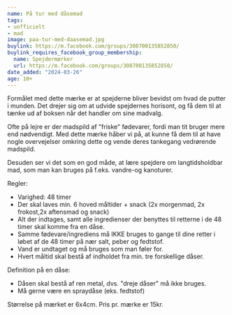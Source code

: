 ```yaml
---
name: På tur med dåsemad
tags:
- uofficielt
- mad
image: paa-tur-med-daasemad.jpg
buylink: https://m.facebook.com/groups/308700135852850/
buylink_requires_facebook_group_membership:
  name: Spejdermærker
  url: https://m.facebook.com/groups/308700135852850/
date_added: "2024-03-26"
age: 10+
---
```

Formålet med dette mærke er at spejderne bliver bevidst om hvad de putter i munden. 
Det drejer sig om at udvide spejdernes horisont, og få dem til at tænke ud af boksen når det handler om sine madvalg. 

Ofte på lejre er der madspild af "friske" fødevarer, fordi man tit bruger mere end nødvendigt. Med dette mærke håber vi på, at kunne få dem til at have nogle overvejelser omkring dette og vende deres tankegang vedrørende madspild. 

Desuden ser vi det som en god måde, at lære spejdere om langtidsholdbar mad, som man kan bruges på f.eks. vandre-og kanoturer. 

Regler: 

- Varighed: 48 timer 
- Der skal laves min. 6 hoved måltider + snack (2x morgenmad, 2x frokost,2x aftensmad og snack)
- Alt der indtages, samt alle ingredienser der benyttes til retterne i de 48 timer skal komme fra en dåse. 
- Samme fødevare/ingrediens må IKKE bruges to gange til dine retter i løbet af de 48 timer på nær salt, peber og fedtstof. 
- Vand er undtaget og må bruges som man føler for. 
- Hvert måltid skal bestå af indholdet fra min. tre forskellige dåser. 

Definition på en dåse: 

- Dåsen skal bestå af ren metal, dvs. "dreje dåser" må ikke bruges. 
- Må gerne være en spraydåse (eks. fedtstof)

Størrelse på mærket er 6x4cm. 
Pris pr. mærke er 15kr. 